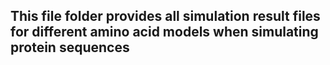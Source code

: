 This file folder provides all simulation result files for different amino acid models when simulating protein sequences
-----------------------

